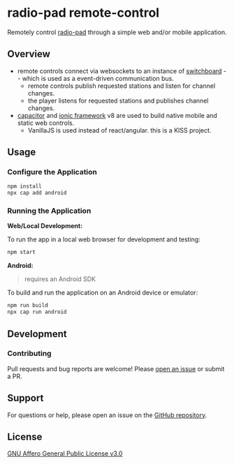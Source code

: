 # radio-pad remote-control

Remotely control [radio-pad](https://github.com/briceburg/radio-pad) through a simple web and/or mobile application.

## Overview

* remote controls connect via websockets to an instance of [switchboard](../switchboard/) -- which is used as a event-driven communication bus.
  * remote controls publish requested stations and listen for channel changes.
  * the player listens for requested stations and publishes channel changes.  
* [capacitor](https://capacitorjs.com) and [ionic framework](https://ionicframework.com/) v8 are used to build native mobile and static web controls.
  * VanillaJS is used instead of react/angular. this is a KISS project.

## Usage

### Configure the Application

```bash
npm install
npx cap add android
```

### Running the Application

**Web/Local Development:**

To run the app in a local web browser for development and testing:

```bash
npm start
```

**Android:**

> requires an Android SDK

To build and run the application on an Android device or emulator:

```bash
npm run build
npx cap run android
```

## Development

### Contributing

Pull requests and bug reports are welcome! Please [open an issue](https://github.com/briceburg/radio-pad/issues) or submit a PR.

## Support

For questions or help, please open an issue on the [GitHub repository](https://github.com/briceburg/radio-pad/issues).

## License

[GNU Affero General Public License v3.0](./LICENSE)
